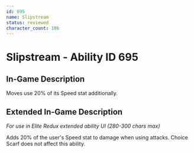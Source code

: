 ```yaml
---
id: 695
name: Slipstream
status: reviewed
character_count: 106
---
```


# Slipstream - Ability ID 695

## In-Game Description
Moves use 20% of its Speed stat additionally.

## Extended In-Game Description
*For use in Elite Redux extended ability UI (280-300 chars max)*

Adds 20% of the user's Speed stat to damage when using attacks. Choice Scarf does not affect this ability.